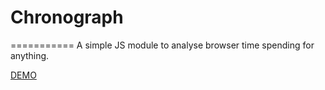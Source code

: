 # Chronograph
===========
A simple JS module to analyse browser time spending for anything.

<a href="http://plnkr.co/edit/Xq9rR4VihVW9pw0q7fQC?p=preview">DEMO</a>
